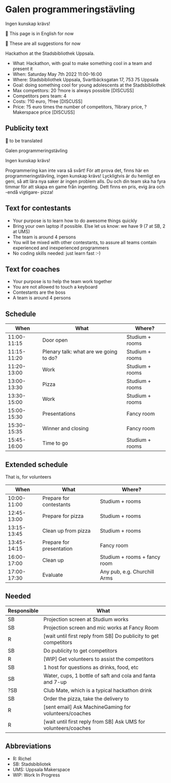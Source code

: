 # Galen programmeringstävling

Ingen kunskap krävs!

:construction: This page is in English for now

:construction: These are all suggestions for now

Hackathon at the Stadsbibliothek Uppsala.

 * What: Hackathon, with goal to make something cool in a team and present it
 * When: Saturday May 7th 2022 11:00-16:00
 * Where: Stadsbibliothek Uppsala, Svartbäcksgatan 17, 753 75 Uppsala
 * Goal: doing something cool for young adolescents at the Stadsbibliothek
 * Max competitors: 20 ?more is always possible [DISCUSS]
 * Competitors pers team: 4
 * Costs: ?10 euro, ?free [DISCUSS]
 * Price: ?5 euro times the number of competitors, ?library price, ?Makerspace price [DISCUSS]

## Publicity text

:construction: to be translated

Galen programmeringstävling

Ingen kunskap krävs!

Programmering kan inte vara så svårt!
För att prova det, finns här en programmeringstävling, ingen kunskap krävs!
Lyckligtvis är du hemligt en geni, så att lära nya saker är ingen problem alls.
Du och din team ska ha fyra timmar för att skapa en game från ingenting.
Dett finns en pris, evig ära och -endå vigtigare- pizza!

## Text for contestants

 * Your purpose is to learn how to do awesome things quickly
 * Bring your own laptop if possible. Else let us know: we have 9 (7 at SB, 2 at UMS)
 * The team is around 4 persons
 * You will be mixed with other contestants, to assure all teams contain
   experienced and inexperienced programmers
 * No coding skills needed: just learn fast :-)

## Text for coaches

 * Your purpose is to help the team work together
 * You are not allowed to touch a keyboard
 * Contestants are the boss
 * A team is around 4 persons

## Schedule

When       |What                                   |Where?
-----------|---------------------------------------|---------------
11:00-11:15|Door open                              |Studium + rooms
11:15-11:20|Plenary talk: what are we going to do? |Studium + rooms
11:20-13:00|Work                                   |Studium + rooms
13:00-13:30|Pizza                                  |Studium + rooms
13:30-15:00|Work                                   |Studium + rooms
15:00-15:30|Presentations                          |Fancy room
15:30-15:35|Winner and closing                     |Fancy room
15:45-16:00|Time to go                             |Studium + rooms

## Extended schedule

That is, for volunteers

When       |What                                   |Where?
-----------|---------------------------------------|----------------------------
10:00-11:00|Prepare for contestants                |Studium + rooms
12:45-13:00|Prepare for pizza                      |Studium + rooms
13:15-13:45|Clean up from pizza                    |Studium + rooms
13:45-14:15|Prepare for presentation               |Fancy room
16:00-17:00|Clean up                               |Studium + rooms + fancy room
17:00-17:30|Evaluate                               |Any pub, e.g. Churchill Arms

## Needed

Responsible|What
-----------|-----------------------------------------------
SB         | Projection screen at Studium works
SB         | Projection screen and mic works at Fancy Room
R          | [wait until first reply from SB] Do publicity to get competitors
SB         | Do publicity to get competitors
R          | [WIP] Get volunteers to assist the competitors
SB         | 1 host for questions as drinks, food, etc
SB         | Water, cups, 1 bottle of saft and cola and fanta and 7-up
?SB        | Club Mate, which is a typical hackathon drink
SB         | Order the pizza, take the delivery to 
R          | [sent email] Ask MachineGaming for volunteers/coaches 
R          | [wait until first reply from SB] Ask UMS for volunteers/coaches 

## Abbreviations

 * R: Richel
 * SB: Stadsbibliotek
 * UMS: Uppsala Makerspace
 * WIP: Work In Progress
